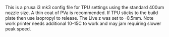 This is a prusa i3 mk3 config file for TPU  settings using the standard 400um nozzle size.  A thin coat of PVa  is recommended. 
If TPU sticks to the build plate then use isopropyl to release.
The Live z was set to -0.5mm.   Note work printer needs additional 10-15C to work and may jam requiring slower peak speed.
